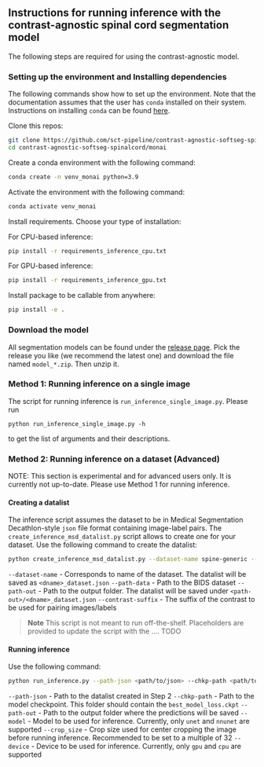 ## Instructions for running inference with the contrast-agnostic spinal cord segmentation model

The following steps are required for using the contrast-agnostic model. 

### Setting up the environment and Installing dependencies

The following commands show how to set up the environment. Note that the documentation assumes that the user has `conda` installed on their system. Instructions on installing `conda` can be found [here](https://conda.io/projects/conda/en/latest/user-guide/install/index.html).

Clone this repos:

```bash
git clone https://github.com/sct-pipeline/contrast-agnostic-softseg-spinalcord.git
cd contrast-agnostic-softseg-spinalcord/monai
```

Create a conda environment with the following command:

```bash
conda create -n venv_monai python=3.9
```

Activate the environment with the following command:

```bash
conda activate venv_monai
```

Install requirements. Choose your type of installation:

For CPU-based inference:
```bash
pip install -r requirements_inference_cpu.txt
```

For GPU-based inference:
```bash
pip install -r requirements_inference_gpu.txt
```

Install package to be callable from anywhere:
```bash
pip install -e .
```



### Download the model

All segmentation models can be found under the [release page](https://github.com/sct-pipeline/contrast-agnostic-softseg-spinalcord/releases). Pick the release you like (we recommend the latest one) and download the file named `model_*.zip`. Then unzip it.



### Method 1: Running inference on a single image 

The script for running inference is `run_inference_single_image.py`. Please run 
```
python run_inference_single_image.py -h
```
to get the list of arguments and their descriptions.


### Method 2: Running inference on a dataset (Advanced)

NOTE: This section is experimental and for advanced users only. It is currently not up-to-date. Please use Method 1 for running inference.

#### Creating a datalist

The inference script assumes the dataset to be in Medical Segmentation Decathlon-style `json` file format containing image-label pairs. The `create_inference_msd_datalist.py` script allows to create one for your dataset. Use the following command to create the datalist:

```bash
python create_inference_msd_datalist.py --dataset-name spine-generic --path-data <path-to-dataset> --path-out <path-to-output-folder> --contrast-suffix T1w
```

`--dataset-name` - Corresponds to name of the dataset. The datalist will be saved as `<dname>_dataset.json`
`--path-data` - Path to the BIDS dataset
`--path-out` - Path to the output folder. The datalist will be saved under `<path-out>/<dname>_dataset.json`
`--contrast-suffix` - The suffix of the contrast to be used for pairing images/labels

> **Note**
> This script is not meant to run off-the-shelf. Placeholders are provided to update the script with the .... TODO


#### Running inference

Use the following command:

```bash
python run_inference.py --path-json <path/to/json> --chkp-path <path/to/checkpoint> --path-out <path/to/output> --model <unet/nnunet> --crop_size <48x160x320> --device <gpu/cpu>
```

`--path-json` - Path to the datalist created in Step 2
`--chkp-path` - Path to the model checkpoint. This folder should contain the `best_model_loss.ckpt`
`--path-out` - Path to the output folder where the predictions will be saved
`--model` - Model to be used for inference. Currently, only `unet` and `nnunet` are supported
`--crop_size` - Crop size used for center cropping the image before running inference. Recommended to be set to a multiple of 32
`--device` - Device to be used for inference. Currently, only `gpu` and `cpu` are supported



